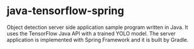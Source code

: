 # java-tensorflow-spring
Object detection server side application sample program written in Java. It uses the TensorFlow Java API with a trained YOLO model. The server application is implemented with Spring Framework and it is built by Gradle.
